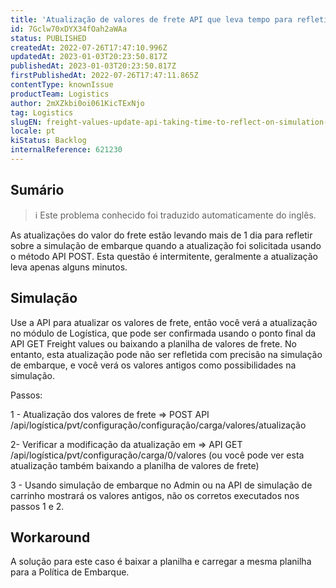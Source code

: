 ```yaml
---
title: 'Atualização de valores de frete API que leva tempo para refletir sobre o módulo de simulação'
id: 7Gclw70xDYX34fOah2aWAa
status: PUBLISHED
createdAt: 2022-07-26T17:47:10.996Z
updatedAt: 2023-01-03T20:23:50.817Z
publishedAt: 2023-01-03T20:23:50.817Z
firstPublishedAt: 2022-07-26T17:47:11.865Z
contentType: knownIssue
productTeam: Logistics
author: 2mXZkbi0oi061KicTExNjo
tag: Logistics
slugEN: freight-values-update-api-taking-time-to-reflect-on-simulation-module
locale: pt
kiStatus: Backlog
internalReference: 621230
---
```


## Sumário

>ℹ️ Este problema conhecido foi traduzido automaticamente do inglês.


As atualizações do valor do frete estão levando mais de 1 dia para refletir sobre a simulação de embarque quando a atualização foi solicitada usando o método API POST. Esta questão é intermitente, geralmente a atualização leva apenas alguns minutos.



## Simulação


Use a API para atualizar os valores de frete, então você verá a atualização no módulo de Logística, que pode ser confirmada usando o ponto final da API GET Freight values ou baixando a planilha de valores de frete. No entanto, esta atualização pode não ser refletida com precisão na simulação de embarque, e você verá os valores antigos como possibilidades na simulação.

Passos:

1 - Atualização dos valores de frete => POST API /api/logística/pvt/configuração/configuração/carga/valores/atualização

2- Verificar a modificação da atualização em => API GET /api/logística/pvt/configuração/carga/0/valores (ou você pode ver esta atualização também baixando a planilha de valores de frete)

3 - Usando simulação de embarque no Admin ou na API de simulação de carrinho mostrará os valores antigos, não os corretos executados nos passos 1 e 2.



## Workaround


A solução para este caso é baixar a planilha e carregar a mesma planilha para a Política de Embarque.

